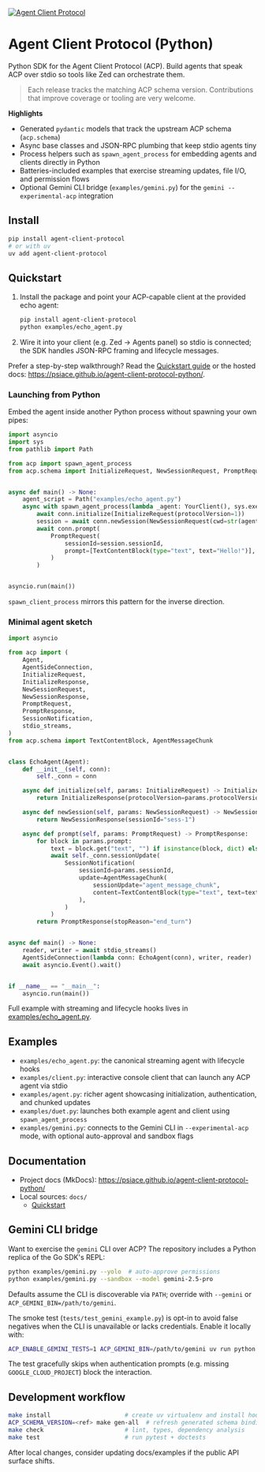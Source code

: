 <a href="https://agentclientprotocol.com/" >
  <img alt="Agent Client Protocol" src="https://zed.dev/img/acp/banner-dark.webp">
</a>

# Agent Client Protocol (Python)

Python SDK for the Agent Client Protocol (ACP). Build agents that speak ACP over stdio so tools like Zed can orchestrate them.

> Each release tracks the matching ACP schema version. Contributions that improve coverage or tooling are very welcome.

**Highlights**

- Generated `pydantic` models that track the upstream ACP schema (`acp.schema`)
- Async base classes and JSON-RPC plumbing that keep stdio agents tiny
- Process helpers such as `spawn_agent_process` for embedding agents and clients directly in Python
- Batteries-included examples that exercise streaming updates, file I/O, and permission flows
- Optional Gemini CLI bridge (`examples/gemini.py`) for the `gemini --experimental-acp` integration

## Install

```bash
pip install agent-client-protocol
# or with uv
uv add agent-client-protocol
```

## Quickstart

1. Install the package and point your ACP-capable client at the provided echo agent:
   ```bash
   pip install agent-client-protocol
   python examples/echo_agent.py
   ```
2. Wire it into your client (e.g. Zed → Agents panel) so stdio is connected; the SDK handles JSON-RPC framing and lifecycle messages.

Prefer a step-by-step walkthrough? Read the [Quickstart guide](docs/quickstart.md) or the hosted docs: https://psiace.github.io/agent-client-protocol-python/.

### Launching from Python

Embed the agent inside another Python process without spawning your own pipes:

```python
import asyncio
import sys
from pathlib import Path

from acp import spawn_agent_process
from acp.schema import InitializeRequest, NewSessionRequest, PromptRequest, TextContentBlock


async def main() -> None:
    agent_script = Path("examples/echo_agent.py")
    async with spawn_agent_process(lambda _agent: YourClient(), sys.executable, str(agent_script)) as (conn, _proc):
        await conn.initialize(InitializeRequest(protocolVersion=1))
        session = await conn.newSession(NewSessionRequest(cwd=str(agent_script.parent), mcpServers=[]))
        await conn.prompt(
            PromptRequest(
                sessionId=session.sessionId,
                prompt=[TextContentBlock(type="text", text="Hello!")],
            )
        )


asyncio.run(main())
```

`spawn_client_process` mirrors this pattern for the inverse direction.

### Minimal agent sketch

```python
import asyncio

from acp import (
    Agent,
    AgentSideConnection,
    InitializeRequest,
    InitializeResponse,
    NewSessionRequest,
    NewSessionResponse,
    PromptRequest,
    PromptResponse,
    SessionNotification,
    stdio_streams,
)
from acp.schema import TextContentBlock, AgentMessageChunk


class EchoAgent(Agent):
    def __init__(self, conn):
        self._conn = conn

    async def initialize(self, params: InitializeRequest) -> InitializeResponse:
        return InitializeResponse(protocolVersion=params.protocolVersion)

    async def newSession(self, params: NewSessionRequest) -> NewSessionResponse:
        return NewSessionResponse(sessionId="sess-1")

    async def prompt(self, params: PromptRequest) -> PromptResponse:
        for block in params.prompt:
            text = block.get("text", "") if isinstance(block, dict) else getattr(block, "text", "")
            await self._conn.sessionUpdate(
                SessionNotification(
                    sessionId=params.sessionId,
                    update=AgentMessageChunk(
                        sessionUpdate="agent_message_chunk",
                        content=TextContentBlock(type="text", text=text),
                    ),
                )
            )
        return PromptResponse(stopReason="end_turn")


async def main() -> None:
    reader, writer = await stdio_streams()
    AgentSideConnection(lambda conn: EchoAgent(conn), writer, reader)
    await asyncio.Event().wait()


if __name__ == "__main__":
    asyncio.run(main())
```

Full example with streaming and lifecycle hooks lives in [examples/echo_agent.py](examples/echo_agent.py).

## Examples

- `examples/echo_agent.py`: the canonical streaming agent with lifecycle hooks
- `examples/client.py`: interactive console client that can launch any ACP agent via stdio
- `examples/agent.py`: richer agent showcasing initialization, authentication, and chunked updates
- `examples/duet.py`: launches both example agent and client using `spawn_agent_process`
- `examples/gemini.py`: connects to the Gemini CLI in `--experimental-acp` mode, with optional auto-approval and sandbox flags

## Documentation

- Project docs (MkDocs): https://psiace.github.io/agent-client-protocol-python/
- Local sources: `docs/`
  - [Quickstart](docs/quickstart.md)

## Gemini CLI bridge

Want to exercise the `gemini` CLI over ACP? The repository includes a Python replica of the Go SDK's REPL:

```bash
python examples/gemini.py --yolo  # auto-approve permissions
python examples/gemini.py --sandbox --model gemini-2.5-pro
```

Defaults assume the CLI is discoverable via `PATH`; override with `--gemini` or `ACP_GEMINI_BIN=/path/to/gemini`.

The smoke test (`tests/test_gemini_example.py`) is opt-in to avoid false negatives when the CLI is unavailable or lacks credentials. Enable it locally with:

```bash
ACP_ENABLE_GEMINI_TESTS=1 ACP_GEMINI_BIN=/path/to/gemini uv run python -m pytest tests/test_gemini_example.py
```

The test gracefully skips when authentication prompts (e.g. missing `GOOGLE_CLOUD_PROJECT`) block the interaction.

## Development workflow

```bash
make install                     # create uv virtualenv and install hooks
ACP_SCHEMA_VERSION=<ref> make gen-all  # refresh generated schema bindings
make check                       # lint, types, dependency analysis
make test                        # run pytest + doctests
```

After local changes, consider updating docs/examples if the public API surface shifts.
